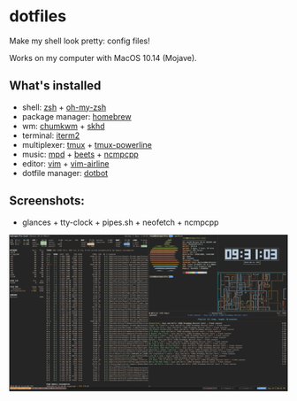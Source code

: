 # dotfiles
Make my shell look pretty: config files!

Works on my computer with MacOS 10.14 (Mojave). 

## What's installed
 * shell: [zsh](https://www.zsh.org/) + [oh-my-zsh](https://github.com/robbyrussell/oh-my-zsh)
 * package manager: [homebrew](https://brew.sh/)
 * wm: [chumkwm](https://github.com/koekeishiya/chunkwm) + [skhd](https://github.com/koekeishiya/skhd)
 * terminal: [iterm2](https://www.iterm2.com/)
 * multiplexer: [tmux](https://github.com/tmux/tmux) + [tmux-powerline](https://github.com/erikw/tmux-powerline)
 * music: [mpd](https://github.com/MusicPlayerDaemon/MPD) + [beets](https://github.com/beetbox/beets) + [ncmpcpp](https://github.com/arybczak/ncmpcpp)
 * editor: [vim](https://www.vim.org/) + [vim-airline](https://github.com/vim-airline/vim-airline)
 * dotfile manager: [dotbot](https://github.com/anishathalye/dotbot)

## Screenshots: 
 * glances + tty-clock + pipes.sh + neofetch + ncmpcpp
 
![alt-text](https://github.com/eosti/dotfiles/blob/master/screenshot.png "A hecking screenshot")
